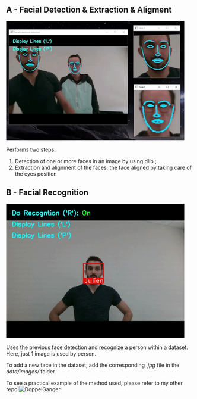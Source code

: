 ## A - Facial Detection & Extraction & Aligment

![](data/gifs/FacialDetection.gif)

Performs two steps:
1. Detection of one or more faces in an image by using dlib ;
2. Extraction and alignment of the faces: the face aligned by taking care of the eyes position

## B - Facial Recognition

![](data/gifs/FacialRecognition.gif)

Uses the previous face detection and recognize a person within a dataset.
Here, just 1 image is used by person.

To add a new face in the dataset, add the corresponding *.jpg* file in the *data/images/* folder.

To see a practical example of the method used, please refer to my other repo ![DoppelGanger](https://github.com/JujuDel/DoppelGanger)